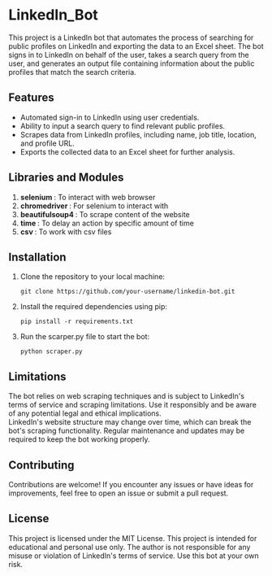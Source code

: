 # LinkedIn_Bot
This project is a LinkedIn bot that automates the process of searching for public profiles on LinkedIn and exporting the data to an Excel sheet. 
The bot signs in to LinkedIn on behalf of the user, takes a search query from the user, and generates an output file containing information about the 
public profiles that match the search criteria.

## Features
- Automated sign-in to LinkedIn using user credentials.
- Ability to input a search query to find relevant public profiles.
- Scrapes data from LinkedIn profiles, including name, job title, location, and profile URL.
- Exports the collected data to an Excel sheet for further analysis.

## Libraries and Modules
1. <b>selenium </b> : To interact with web browser
2. <b>chromedriver </b>: For selenium to interact with
3. <b>beautifulsoup4 </b>: To scrape content of the website
4. <b>time </b>: To delay an action by specific amount of time
5. <b>csv </b>: To work with csv files

## Installation 
1. Clone the repository to your local machine:
   ```
   git clone https://github.com/your-username/linkedin-bot.git
   ```
2. Install the required dependencies using pip:
   ```
   pip install -r requirements.txt
   ```
3. Run the scarper.py file to start the bot:
   ```
   python scraper.py
   ```
## Limitations
The bot relies on web scraping techniques and is subject to LinkedIn's terms of service and scraping limitations. Use it responsibly and be aware of any potential legal and ethical implications.</br>
LinkedIn's website structure may change over time, which can break the bot's scraping functionality. Regular maintenance and updates may be required to keep the bot working properly.

## Contributing
Contributions are welcome! If you encounter any issues or have ideas for improvements, feel free to open an issue or submit a pull request.

## License
This project is licensed under the MIT License. This project is intended for educational and personal use only. The author is not responsible for any misuse or violation of LinkedIn's terms of service. Use this bot at your own risk.
   

